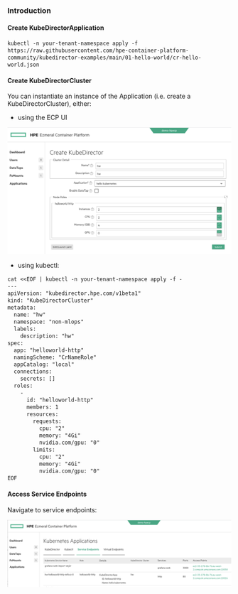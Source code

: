 ### Introduction

#### Create KubeDirectorApplication

```
kubectl -n your-tenant-namespace apply -f https://raw.githubusercontent.com/hpe-container-platform-community/kubedirector-examples/main/01-hello-world/cr-hello-world.json
```

#### Create KubeDirectorCluster

You can instantiate an instance of the Application (i.e. create a KubeDirectorCluster), either:

- using the ECP UI

![Create KubeDirectorCluster](create_kubedirectorcluster.png)


- using kubectl:

```
cat <<EOF | kubectl -n your-tenant-namespace apply -f -
---
apiVersion: "kubedirector.hpe.com/v1beta1"
kind: "KubeDirectorCluster"
metadata: 
  name: "hw"
  namespace: "non-mlops"
  labels: 
    description: "hw"
spec: 
  app: "helloworld-http"
  namingScheme: "CrNameRole"
  appCatalog: "local"
  connections: 
    secrets: []
  roles: 
    - 
      id: "helloworld-http"
      members: 1
      resources: 
        requests: 
          cpu: "2"
          memory: "4Gi"
          nvidia.com/gpu: "0"
        limits: 
          cpu: "2"
          memory: "4Gi"
          nvidia.com/gpu: "0"
EOF
```

#### Access Service Endpoints

Navigate to service endpoints:

![Access service endpoints](access_service_endpoints.png)

